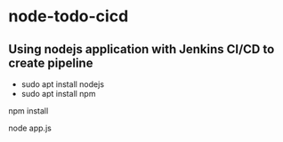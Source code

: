 # node-todo-cicd
## Using nodejs application with Jenkins CI/CD to create pipeline

- sudo apt install nodejs
- sudo apt install npm


npm install

node app.js


